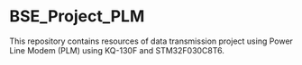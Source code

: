 # BSE_Project_PLM
This repository contains resources of data transmission project using Power Line Modem (PLM) using KQ-130F and STM32F030C8T6. 
